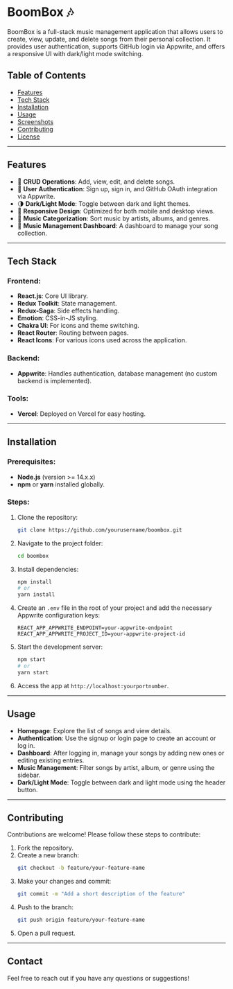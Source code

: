 # BoomBox 🎶

BoomBox is a full-stack music management application that allows users to create, view, update, and delete songs from their personal collection. It provides user authentication, supports GitHub login via Appwrite, and offers a responsive UI with dark/light mode switching.

## Table of Contents
- [Features](#features)
- [Tech Stack](#tech-stack)
- [Installation](#installation)
- [Usage](#usage)
- [Screenshots](#screenshots)
- [Contributing](#contributing)
- [License](#license)

---

## Features

- 🎵 **CRUD Operations**: Add, view, edit, and delete songs.
- 📝 **User Authentication**: Sign up, sign in, and GitHub OAuth integration via Appwrite.
- 🌗 **Dark/Light Mode**: Toggle between dark and light themes.
- 📱 **Responsive Design**: Optimized for both mobile and desktop views.
- 🎤 **Music Categorization**: Sort music by artists, albums, and genres.
- 📂 **Music Management Dashboard**: A dashboard to manage your song collection.

---

## Tech Stack

### Frontend:
- **React.js**: Core UI library.
- **Redux Toolkit**: State management.
- **Redux-Saga**: Side effects handling.
- **Emotion**: CSS-in-JS styling.
- **Chakra UI**: For icons and theme switching.
- **React Router**: Routing between pages.
- **React Icons**: For various icons used across the application.

### Backend:
- **Appwrite**: Handles authentication, database management (no custom backend is implemented).

### Tools:
- **Vercel**: Deployed on Vercel for easy hosting.

---

## Installation

### Prerequisites:
- **Node.js** (version >= 14.x.x)
- **npm** or **yarn** installed globally.

### Steps:

1. Clone the repository:
    ```bash
    git clone https://github.com/yourusername/boombox.git
    ```

2. Navigate to the project folder:
    ```bash
    cd boombox
    ```

3. Install dependencies:
    ```bash
    npm install
    # or
    yarn install
    ```

4. Create an `.env` file in the root of your project and add the necessary Appwrite configuration keys:
    ```
    REACT_APP_APPWRITE_ENDPOINT=your-appwrite-endpoint
    REACT_APP_APPWRITE_PROJECT_ID=your-appwrite-project-id
    ```

5. Start the development server:
    ```bash
    npm start
    # or
    yarn start
    ```

6. Access the app at `http://localhost:yourportnumber`.

---

## Usage

- **Homepage**: Explore the list of songs and view details.
- **Authentication**: Use the signup or login page to create an account or log in.
- **Dashboard**: After logging in, manage your songs by adding new ones or editing existing entries.
- **Music Management**: Filter songs by artist, album, or genre using the sidebar.
- **Dark/Light Mode**: Toggle between dark and light mode using the header button.

---


## Contributing

Contributions are welcome! Please follow these steps to contribute:
1. Fork the repository.
2. Create a new branch:
    ```bash
    git checkout -b feature/your-feature-name
    ```
3. Make your changes and commit:
    ```bash
    git commit -m "Add a short description of the feature"
    ```
4. Push to the branch:
    ```bash
    git push origin feature/your-feature-name
    ```
5. Open a pull request.

---


## Contact

Feel free to reach out if you have any questions or suggestions!
